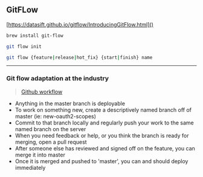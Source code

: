 ## GitFLow

[https://datasift.github.io/gitflow/IntroducingGitFlow.html]()

```bash
brew install git-flow

git flow init
```

```bash
git flow {feature|release|hot_fix} {start|finish} name
```

---

### Git flow adaptation at the industry

> [Github workflow](https://githubflow.github.io/)

- Anything in the master branch is deployable
- To work on something new, create a descriptively named branch off of master (ie: new-oauth2-scopes)
- Commit to that branch locally and regularly push your work to the same named branch on the server
- When you need feedback or help, or you think the branch is ready for merging, open a pull request
- After someone else has reviewed and signed off on the feature, you can merge it into master
- Once it is merged and pushed to 'master', you can and should deploy immediately
